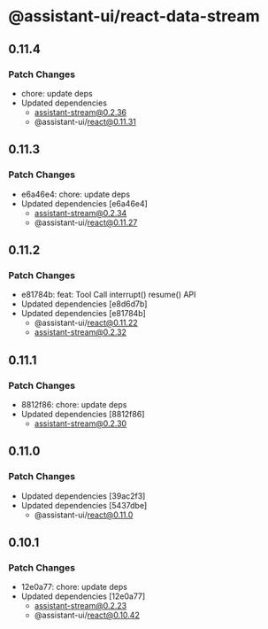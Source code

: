 # @assistant-ui/react-data-stream

## 0.11.4

### Patch Changes

- chore: update deps
- Updated dependencies
  - assistant-stream@0.2.36
  - @assistant-ui/react@0.11.31

## 0.11.3

### Patch Changes

- e6a46e4: chore: update deps
- Updated dependencies [e6a46e4]
  - assistant-stream@0.2.34
  - @assistant-ui/react@0.11.27

## 0.11.2

### Patch Changes

- e81784b: feat: Tool Call interrupt() resume() API
- Updated dependencies [e8d6d7b]
- Updated dependencies [e81784b]
  - @assistant-ui/react@0.11.22
  - assistant-stream@0.2.32

## 0.11.1

### Patch Changes

- 8812f86: chore: update deps
- Updated dependencies [8812f86]
  - assistant-stream@0.2.30

## 0.11.0

### Patch Changes

- Updated dependencies [39ac2f3]
- Updated dependencies [5437dbe]
  - @assistant-ui/react@0.11.0

## 0.10.1

### Patch Changes

- 12e0a77: chore: update deps
- Updated dependencies [12e0a77]
  - assistant-stream@0.2.23
  - @assistant-ui/react@0.10.42
